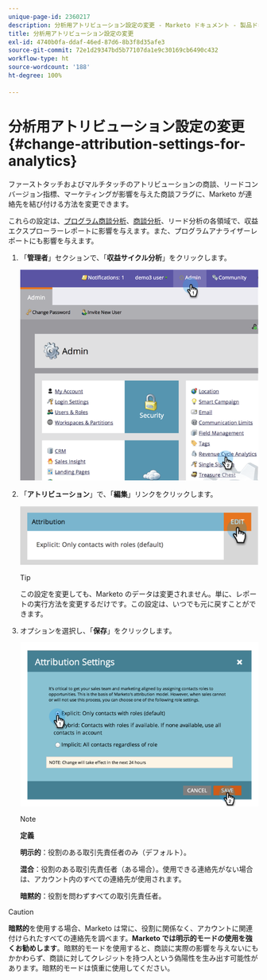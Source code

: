 ```yaml
---
unique-page-id: 2360217
description: 分析用アトリビューション設定の変更 - Marketo ドキュメント - 製品ドキュメント
title: 分析用アトリビューション設定の変更
exl-id: 4740b0fa-ddaf-46ed-87d6-8b3f8d35afe3
source-git-commit: 72e1d29347bd5b77107da1e9c30169cb6490c432
workflow-type: ht
source-wordcount: '188'
ht-degree: 100%

---
```


# 分析用アトリビューション設定の変更 {#change-attribution-settings-for-analytics}

ファーストタッチおよびマルチタッチのアトリビューションの商談、リードコンバージョン指標、マーケティングが影響を与えた商談フラグに、Marketo が連絡先を結び付ける方法を変更できます。

これらの設定は、[プログラム商談分析](/help/marketo/product-docs/reporting/revenue-cycle-analytics/program-analytics/understanding-the-program-opportunity-analysis-area.md)、[商談分析](/help/marketo/product-docs/reporting/revenue-cycle-analytics/revenue-explorer/understanding-opportunity-analysis-in-revenue-explorer.md)、リード分析の各領域で、収益エクスプローラーレポートに影響を与えます。また、プログラムアナライザーレポートにも影響を与えます。

1. 「**管理者**」セクションで、「**収益サイクル分析**」をクリックします。

   ![](assets/image2014-9-24-11-3a55-3a19.png)

1. 「**アトリビューション**」で、「**編集**」リンクをクリックします。

   ![](assets/image2014-9-24-11-3a56-3a33.png)

   >[!TIP]
   >
   >この設定を変更しても、Marketo のデータは変更されません。単に、レポートの実行方法を変更するだけです。この設定は、いつでも元に戻すことができます。

1. オプションを選択し、「**保存**」をクリックします。

   ![](assets/image2014-9-24-11-3a57-3a39.png)

   >[!NOTE]
   >
   >**定義**
   >
   >**明示的**：役割のある取引先責任者のみ（デフォルト）。
   >
   >**混合**：役割のある取引先責任者（ある場合）。使用できる連絡先がない場合は、アカウント内のすべての連絡先が使用されます。
   >
   >**暗黙的**：役割を問わずすべての取引先責任者。

>[!CAUTION]
>
>**暗黙的**&#x200B;を使用する場合、Marketo は常に、役割に関係なく、アカウントに関連付けられたすべての連絡先を調べます。**Marketo では明示的モードの使用を強くお勧めします**。暗黙的モードを使用すると、商談に実際の影響を与えないにもかかわらず、商談に対してクレジットを持つ人という偽陽性を生み出す可能性があります。暗黙的モードは慎重に使用してください。
